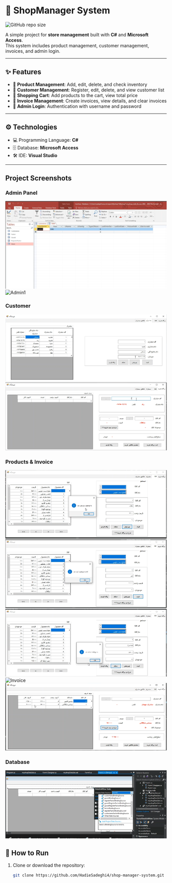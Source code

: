 # 🛒 ShopManager System

![GitHub repo size](https://img.shields.io/github/repo-size/HadieSadeghi4/shop-manager-system)

A simple project for **store management** built with **C#** and **Microsoft Access**.  
This system includes product management, customer management, invoices, and admin login.  

---

## ✨ Features
- 🏬 **Product Management**: Add, edit, delete, and check inventory  
- 👥 **Customer Management**: Register, edit, delete, and view customer list  
- 🛒 **Shopping Cart**: Add products to the cart, view total price  
- 🧾 **Invoice Management**: Create invoices, view details, and clear invoices  
- 🔑 **Admin Login**: Authentication with username and password  

---

## ⚙️ Technologies
- 💻 Programming Language: **C#**  
- 🗄️ Database: **Microsoft Access**  
- 🛠️ IDE: **Visual Studio**  

---
## Project Screenshots

### Admin Panel
![Admin](screenshots/ADMIN.PNG)
![Admin1](screenshots/ADMIN1.PNG)

### Customer
![Customer](screenshots/customer.PNG)
![Customer Code](screenshots/Customer-code.PNG)

### Products & Invoice
![Edit Product](screenshots/Edit-product.PNG)
![Product List](screenshots/product-list.PNG)
![Delete Product](screenshots/Delete-product.PNG)
![Invoice](screenshost/Factor.PNG)
![Sum of Products](screenshots/Sum-product.PNG)

### Database
![Database](screenshots/database6.PNG)


## 🚀 How to Run
1. Clone or download the repository:
   ```bash
   git clone https://github.com/HadieSadeghi4/shop-manager-system.git
